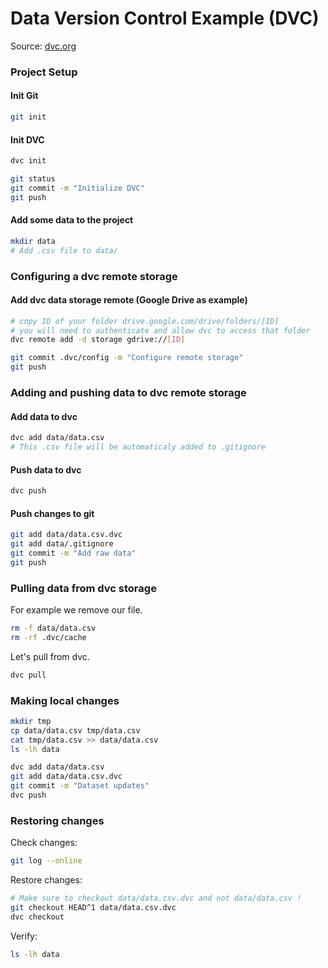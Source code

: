 # Data Version Control Example (DVC)
Source: [dvc.org](https://dvc.org/doc/start)

### Project Setup

#### Init Git
```bash
git init
```

#### Init DVC
```bash
dvc init

git status
git commit -m "Initialize DVC"
git push
```

#### Add some data to the project
```bash
mkdir data
# Add .csv file to data/
```

### Configuring a dvc remote storage

#### Add dvc data storage remote (Google Drive as example)
```bash
# copy ID of your folder drive.google.com/drive/folders/[ID]
# you will need to authenticate and allow dvc to access that folder
dvc remote add -d storage gdrive://[ID]

git commit .dvc/config -m "Configure remote storage"
git push
```

### Adding and pushing data to dvc remote storage

#### Add data to dvc
```bash
dvc add data/data.csv
# This .csv file will be automaticaly added to .gitignore
```

#### Push data to dvc
```bash
dvc push
```

#### Push changes to git
```bash
git add data/data.csv.dvc
git add data/.gitignore
git commit -m "Add raw data"
git push
```

### Pulling data from dvc storage
For example we remove our file.

```bash
rm -f data/data.csv
rm -rf .dvc/cache
```

Let's pull from dvc.

```bash
dvc pull
```

### Making local changes

```bash
mkdir tmp
cp data/data.csv tmp/data.csv
cat tmp/data.csv >> data/data.csv
ls -lh data
```

```bash
dvc add data/data.csv
git add data/data.csv.dvc
git commit -m "Dataset updates"
dvc push
```

### Restoring changes
Check changes:
```bash
git log --online
```

Restore changes:
```bash
# Make sure to checkout data/data.csv.dvc and not data/data.csv !
git checkout HEAD^1 data/data.csv.dvc
dvc checkout
```

Verify:
```bash
ls -lh data
```


